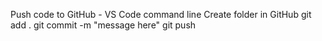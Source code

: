 Push code to GitHub - VS Code command line
    Create folder in GitHub
    git add .
    git commit -m "message here"
    git push